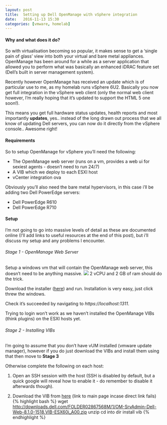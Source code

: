 ```yaml
---
layout: post
title:  Setting up Dell OpenManage with vSphere integration
date:   2016-11-13 15:30
categories: [vmware, homelab]
---
```


#### Why and what does it do?
So with virtualisation becoming so popular, it makes sense to get a ‘single pain of glass’ view into both your virtual and bare metal appliances. OpenManage has been around for a while as a server application that allowed you to perform what was basically an enhanced iDRAC feature set (Dell’s built in server management system).

Recently however OpenManage has received an update which is of particular use to me, as my homelab runs vSphere 6U2. Basically you now get full integration in the vSphere web client (only the normal web client however, I’m really hoping that it’s updated to support the HTML 5 one soon!).

This means you get full hardware status updates, health reports and most importantly **updates**, yes.. instead of the long drawn out process that we all know of updating Dell servers, you can now do it directly from the vSphere console.. Awesome right!

#### Requirements
So to setup OpenManage for vSphere you’ll need the following:
- The OpenManage web server (runs on a vm, provides a web ui for sexiest agents - doesn’t need to run 24/7)
- A VIB which we deploy to each ESXI host
- vCenter integration ova

Obviously you’ll also need the bare metal hypervisors, in this case i’ll be adding two Dell PowerEdge servers:
- Dell PowerEdge R610
- Dell PowerEdge R710

#### Setup
I’m not going to go into massive levels of detail as these are documented online (I’ll add links to useful resources at the end of this post), but i’ll discuss my setup and any problems I encounter.

###### Stage 1 - OpenManage Web Server
Setup a windows vm that will contain the OpenManage web server, this doesn’t need to be anything massive. 
![][image-1]
2 vCPU and 2 GB of ram should do the trick.

Download the installer ([here][1]) and run. Installation is very easy, just click threw the windows.

Check it’s succeeded by navigating to *https://localhost:1311*.

Trying to login won’t work as we haven’t installed the OpenManage VIBs (think plugins) on the ESXI hosts yet.

###### Stage 2 - Installing VIBs
I’m going to assume that you don’t have vUM installed (vmware update manager), however if you do just download the VIBs and install them using that then move to **Stage 3**

Otherwise complete the following on each host:

1. Open an SSH session with the host (SSH is disabled by default, but a quick google will reveal how to enable it - do remember to disable it afterwards though).

2. Download the VIB from [here][2] (link to main page incase direct link fails)
	{% highlight bash %}
	wget http://downloads.dell.com/FOLDER02867568M/1/OM-SrvAdmin-Dell-Web-8.1.0-1518.VIB-ESX60i_A00.zip
	unzip
	cd into dir
	install vib
	{% endhighlight %}

[1]:	http://www.dell.com/support/home/us/en/19/Drivers/DriversDetails?driverId=20V28 "here"
[2]:	http://www.dell.com/support/home/us/en/19/Drivers/DriversDetails?driverId=FN2KW "here"

[image-1]:	/static/img/post-images/openmanage/1.png
